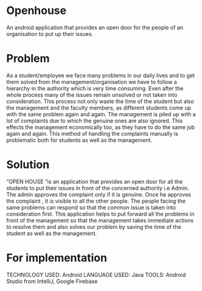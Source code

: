 # Openhouse
An android application that provides an open door for the people of an organisation to put up their issues.

# Problem
As a student/employee we face many problems in our daily lives and to get them solved from the management/organisation we have to follow a hierarchy in the authority which is very time consuming. Even after the whole process many of the issues remain unsolved or not taken into consideration.
This process not only waste the time of the student but also the management and the faculty members, as different students come up with the same problem again and again. The management is piled up with a lot of complaints due to which the genuine ones are also ignored.
This effects the management economically too, as they have to do the same job again and again.
 This method of handling the complaints manually is problematic both for students as well as the management.


# Solution
 “OPEN HOUSE “is an application that provides an open door for all the students to put their issues in front of the concerned authority i.e Admin. The admin approves the complaint only if it is genuine.
Once he approves the complaint , it is visible to all the other people.
The people facing the same problems can respond so that the common issue is taken into consideration first.
This application helps to put forward all the problems in front of the management so that the management takes immediate actions to resolve them and also solves our problem by saving the time of the student as well as the management.

# For implementation
TECHNOLOGY USED: Android
LANGUAGE USED: Java
TOOLS: Android Studio from IntelliJ, Google Firebase
